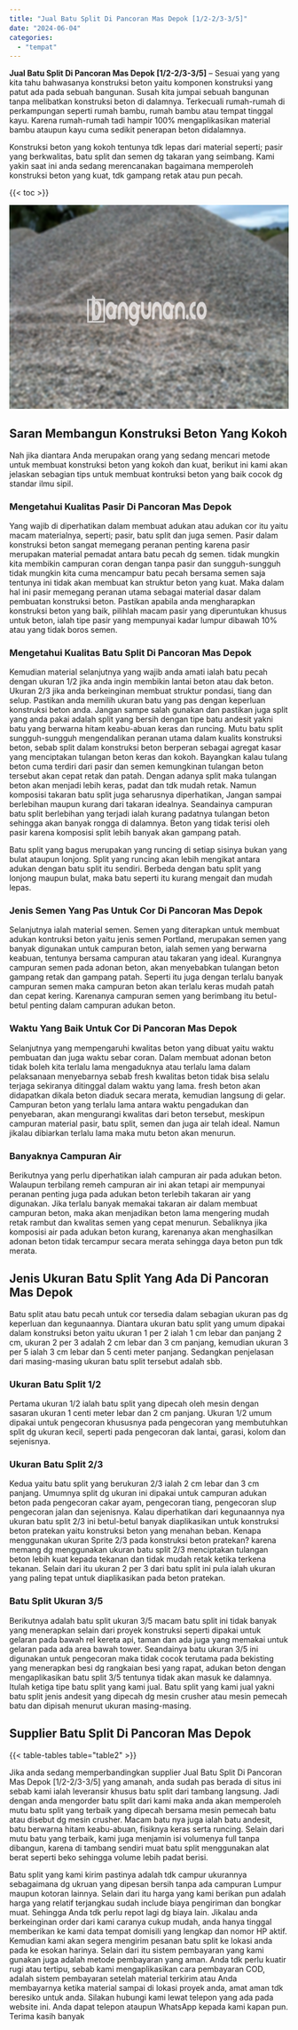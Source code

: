 ```yaml
---
title: "Jual Batu Split Di Pancoran Mas Depok [1/2-2/3-3/5]"
date: "2024-06-04"
categories: 
  - "tempat"
---
```


**Jual Batu Split Di Pancoran Mas Depok \[1/2-2/3-3/5\]** – Sesuai yang yang kita tahu bahwasanya konstruksi beton yaitu komponen konstruksi yang patut ada pada sebuah bangunan. Susah kita jumpai sebuah bangunan tanpa melibatkan konstruksi beton di dalamnya. Terkecuali rumah-rumah di perkampungan seperti rumah bambu, rumah bambu atau tempat tinggal kayu. Karena rumah-rumah tadi hampir 100% mengaplikasikan material bambu ataupun kayu cuma sedikit penerapan beton didalamnya.

Konstruksi beton yang kokoh tentunya tdk lepas dari material seperti; pasir yang berkwalitas, batu split dan semen dg takaran yang seimbang. Kami yakin saat ini anda sedang merencanakan bagaimana memperoleh konstruksi beton yang kuat, tdk gampang retak atau pun pecah.

{{< toc >}}

![Jual Batu Split Di Pancoran Mas Depok [1/2-2/3-3/5]](/images/jual-batu-split-02.png)

## Saran Membangun Konstruksi Beton Yang Kokoh

Nah jika diantara Anda merupakan orang yang sedang mencari metode untuk membuat konstruksi beton yang kokoh dan kuat, berikut ini kami akan jelaskan sebagian tips untuk membuat kontruksi beton yang baik cocok dg standar ilmu sipil.

### Mengetahui Kualitas Pasir Di Pancoran Mas Depok

Yang wajib di diperhatikan dalam membuat adukan atau adukan cor itu yaitu macam materialnya, seperti; pasir, batu split dan juga semen. Pasir dalam konstruksi beton sangat memegang peranan penting karena pasir merupakan material pemadat antara batu pecah dg semen. tidak mungkin kita membikin campuran coran dengan tanpa pasir dan sungguh-sungguh tidak mungkin kita cuma mencampur batu pecah bersama semen saja tentunya ini tidak akan membuat kan struktur beton yang kuat. Maka dalam hal ini pasir memegang peranan utama sebagai material dasar dalam pembuatan konstruksi beton. Pastikan apabila anda mengharapkan konstruksi beton yang baik, pilihlah macam pasir yang diperuntukan khusus untuk beton, ialah tipe pasir yang mempunyai kadar lumpur dibawah 10% atau yang tidak boros semen.

### Mengetahui Kualitas Batu Split Di Pancoran Mas Depok

Kemudian material selanjutnya yang wajib anda amati ialah batu pecah dengan ukuran 1/2 jika anda ingin membikin lantai beton atau dak beton. Ukuran 2/3 jika anda berkeinginan membuat struktur pondasi, tiang dan selup. Pastikan anda memilih ukuran batu yang pas dengan keperluan konstruksi beton anda. Jangan sampe salah gunakan dan pastikan juga split yang anda pakai adalah split yang bersih dengan tipe batu andesit yakni batu yang berwarna hitam keabu-abuan keras dan runcing. Mutu batu split sungguh-sungguh mengendalikan peranan utama dalam kualits konstruksi beton, sebab split dalam konstruksi beton berperan sebagai agregat kasar yang menciptakan tulangan beton keras dan kokoh. Bayangkan kalau tulang beton cuma terdiri dari pasir dan semen kemungkinan tulangan beton tersebut akan cepat retak dan patah. Dengan adanya split maka tulangan beton akan menjadi lebih keras, padat dan tdk mudah retak. Namun komposisi takaran batu split juga seharusnya diperhatikan, Jangan sampai berlebihan maupun kurang dari takaran idealnya. Seandainya campuran batu split berlebihan yang terjadi ialah kurang padatnya tulangan beton sehingga akan banyak rongga di dalamnya. Beton yang tidak terisi oleh pasir karena komposisi split lebih banyak akan gampang patah.

Batu split yang bagus merupakan yang runcing di setiap sisinya bukan yang bulat ataupun lonjong. Split yang runcing akan lebih mengikat antara adukan dengan batu split itu sendiri. Berbeda dengan batu split yang lonjong maupun bulat, maka batu seperti itu kurang mengait dan mudah lepas.

### Jenis Semen Yang Pas Untuk Cor Di Pancoran Mas Depok

Selanjutnya ialah material semen. Semen yang diterapkan untuk membuat adukan kontruksi beton yaitu jenis semen Portland, merupakan semen yang banyak digunakan untuk campuran beton, ialah semen yang berwarna keabuan, tentunya bersama campuran atau takaran yang ideal. Kurangnya campuran semen pada adonan beton, akan menyebabkan tulangan beton gampang retak dan gampang patah. Seperti itu juga dengan terlalu banyak campuran semen maka campuran beton akan terlalu keras mudah patah dan cepat kering. Karenanya campuran semen yang berimbang itu betul-betul penting dalam campuran adukan beton.

### Waktu Yang Baik Untuk Cor Di Pancoran Mas Depok

Selanjutnya yang mempengaruhi kwalitas beton yang dibuat yaitu waktu pembuatan dan juga waktu sebar coran. Dalam membuat adonan beton tidak boleh kita terlalu lama mengaduknya atau terlalu lama dalam pelaksanaan menyebarnya sebab fresh kwalitas beton tidak bisa selalu terjaga sekiranya ditinggal dalam waktu yang lama. fresh beton akan didapatkan dikala beton diaduk secara merata, kemudian langsung di gelar. Campuran beton yang terlalu lama antara waktu pengadukan dan penyebaran, akan mengurangi kwalitas dari beton tersebut, meskipun campuran material pasir, batu split, semen dan juga air telah ideal. Namun jikalau dibiarkan terlalu lama maka mutu beton akan menurun.

### Banyaknya Campuran Air

Berikutnya yang perlu diperhatikan ialah campuran air pada adukan beton. Walaupun terbilang remeh campuran air ini akan tetapi air mempunyai peranan penting juga pada adukan beton terlebih takaran air yang digunakan. Jika terlalu banyak memakai takaran air dalam membuat campuran beton, maka akan menjadikan beton lama mengering mudah retak rambut dan kwalitas semen yang cepat menurun. Sebaliknya jika komposisi air pada adukan beton kurang, karenanya akan menghasilkan adonan beton tidak tercampur secara merata sehingga daya beton pun tdk merata.

## Jenis Ukuran Batu Split Yang Ada Di Pancoran Mas Depok

Batu split atau batu pecah untuk cor tersedia dalam sebagian ukuran pas dg keperluan dan kegunaannya. Diantara ukuran batu split yang umum dipakai dalam konstruksi beton yaitu ukuran 1 per 2 ialah 1 cm lebar dan panjang 2 cm, ukuran 2 per 3 adalah 2 cm lebar dan 3 cm panjang, kemudian ukuran 3 per 5 ialah 3 cm lebar dan 5 centi meter panjang. Sedangkan penjelasan dari masing-masing ukuran batu split tersebut adalah sbb.

### Ukuran Batu Split 1/2

Pertama ukuran 1/2 ialah batu split yang dipecah oleh mesin dengan sasaran ukuran 1 centi meter lebar dan 2 cm panjang. Ukuran 1/2 umum dipakai untuk pengecoran khususnya pada pengecoran yang membutuhkan split dg ukuran kecil, seperti pada pengecoran dak lantai, garasi, kolom dan sejenisnya.

### Ukuran Batu Split 2/3

Kedua yaitu batu split yang berukuran 2/3 ialah 2 cm lebar dan 3 cm panjang. Umumnya split dg ukuran ini dipakai untuk campuran adukan beton pada pengecoran cakar ayam, pengecoran tiang, pengecoran slup pengecoran jalan dan sejenisnya. Kalau diperhatikan dari kegunaannya nya ukuran batu split 2/3 ini betul-betul banyak diaplikasikan untuk konstruksi beton pratekan yaitu konstruksi beton yang menahan beban. Kenapa menggunakan ukuran Sprite 2/3 pada konstruksi beton pratekan? karena memang dg menggunakan ukuran batu split 2/3 menciptakan tulangan beton lebih kuat kepada tekanan dan tidak mudah retak ketika terkena tekanan. Selain dari itu ukuran 2 per 3 dari batu split ini pula ialah ukuran yang paling tepat untuk diaplikasikan pada beton pratekan.

### Batu Split Ukuran 3/5

Berikutnya adalah batu split ukuran 3/5 macam batu split ini tidak banyak yang menerapkan selain dari proyek konstruksi seperti dipakai untuk gelaran pada bawah rel kereta api, taman dan ada juga yang memakai untuk gelaran pada ada area bawah tower. Seandainya batu ukuran 3/5 ini digunakan untuk pengecoran maka tidak cocok terutama pada bekisting yang menerapkan besi dg rangkaian besi yang rapat, adukan beton dengan mengaplikasikan batu split 3/5 tentunya tidak akan masuk ke dalamnya. Itulah ketiga tipe batu split yang kami jual. Batu split yang kami jual yakni batu split jenis andesit yang dipecah dg mesin crusher atau mesin pemecah batu dan dipisah menurut ukuran masing-masing.

## Supplier Batu Split Di Pancoran Mas Depok

{{< table-tables table="table2" >}}

Jika anda sedang memperbandingkan supplier Jual Batu Split Di Pancoran Mas Depok \[1/2-2/3-3/5\] yang amanah, anda sudah pas berada di situs ini sebab kami ialah leveransir khusus batu split dari tambang langsung. Jadi dengan anda mengorder batu split dari kami maka anda akan memperoleh mutu batu split yang terbaik yang dipecah bersama mesin pemecah batu atau disebut dg mesin crusher. Macam batu nya juga ialah batu andesit, batu berwarna hitam keabu-abuan, fisiknya keras serta runcing. Selain dari mutu batu yang terbaik, kami juga menjamin isi volumenya full tanpa dibangun, karena di tambang sendiri muat batu split menggunakan alat berat seperti beko sehingga volume lebih padat berisi.

Batu split yang kami kirim pastinya adalah tdk campur ukurannya sebagaimana dg ukruan yang dipesan bersih tanpa ada campuran Lumpur maupun kotoran lainnya. Selain dari itu harga yang kami berikan pun adalah harga yang relatif terjangkau sudah include biaya pengiriman dan bongkar muat. Sehingga Anda tdk perlu repot lagi dg biaya lain. Jikalau anda berkeinginan order dari kami caranya cukup mudah, anda hanya tinggal memberikan ke kami data tempat domisili yang lengkap dan nomor HP aktif. Kemudian kami akan segera mengirim pesanan batu split ke lokasi anda pada ke esokan harinya. Selain dari itu sistem pembayaran yang kami gunakan juga adalah metode pembayaran yang aman. Anda tdk perlu kuatir rugi atau tertipu, sebab kami mengaplikasikan cara pembayaran COD, adalah sistem pembayaran setelah material terkirim atau Anda membayarnya ketika material sampai di lokasi proyek anda, amat aman tdk beresiko untuk anda. Silakan hubungi kami lewat telepon yang ada pada website ini. Anda dapat telepon ataupun WhatsApp kepada kami kapan pun. Terima kasih banyak
